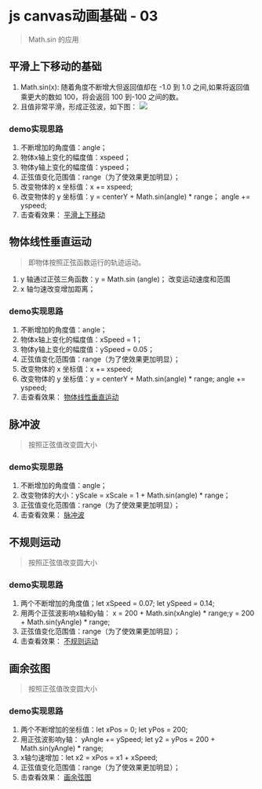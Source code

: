 # js canvas动画基础 - 03
> Math.sin 的应用

## 平滑上下移动的基础
1. Math.sin(x): 随着角度不断增大但返回值却在 -1.0 到 1.0 之间,如果将返回值乘更大的数如 100，将会返回 100 到-100 之间的数。
2. 且值非常平滑，形成正弦波，如下图：
![](https://tomz-1253937763.cos.ap-guangzhou.myqcloud.com/img/201902/sin_.jpg)

### demo实现思路
1. 不断增加的角度值：angle；
2. 物体x轴上变化的幅度值：xspeed；
3. 物体y轴上变化的幅度值：yspeed；
4. 正弦值变化范围值：range（为了使效果更加明显）；
5. 改变物体的 x 坐标值：x += xspeed;
6. 改变物体的 y 坐标值：y = centerY + Math.sin(angle) * range； angle += yspeed;
7. 击查看效果：
[平滑上下移动](https://www.tomz.club/projects/2019-02/base04.html)

## 物体线性垂直运动
> 即物体按照正弦函数运行的轨迹运动。

1. y 轴通过正弦三角函数：y = Math.sin (angle)； 改变运动速度和范围
2. x 轴匀速改变增加距离；

### demo实现思路
1. 不断增加的角度值：angle；
2. 物体x轴上变化的幅度值：xSpeed = 1；
3. 物体y轴上变化的幅度值：ySpeed = 0.05；
4. 正弦值变化范围值：range（为了使效果更加明显）；
5. 改变物体的 x 坐标值：x += xspeed;
6. 改变物体的 y 坐标值：y = centerY + Math.sin(angle) * range; angle += yspeed;
7. 击查看效果：
[物体线性垂直运动](https://www.tomz.club/projects/2019-02/base05.html)

## 脉冲波
> 按照正弦值改变圆大小

### demo实现思路
1. 不断增加的角度值：angle；
2. 改变物体的大小：yScale = xScale = 1 + Math.sin(angle) * range；
3. 正弦值变化范围值：range（为了使效果更加明显）；
4. 击查看效果：
[脉冲波](https://www.tomz.club/projects/2019-02/base06.html)

## 不规则运动
> 按照正弦值改变圆大小

### demo实现思路
1. 两个不断增加的角度值；let xSpeed = 0.07; let ySpeed = 0.14;
2. 用两个正弦波影响x轴和y轴： x = 200 + Math.sin(xAngle) * range;y = 200 + Math.sin(yAngle) * range;
3. 正弦值变化范围值：range（为了使效果更加明显）；
4. 击查看效果：
[不规则运动](https://www.tomz.club/projects/2019-02/base07.html)

## 画余弦图
> 按照正弦值改变圆大小

### demo实现思路
1. 两个不断增加的坐标值：let xPos = 0; let yPos = 200;
2. 用正弦波影响y轴： yAngle += ySpeed; let y2 = yPos = 200 + Math.sin(yAngle) * range;
3. x轴匀速增加：let x2 = xPos = x1 + xSpeed;
3. 正弦值变化范围值：range（为了使效果更加明显）；
4. 击查看效果：
[画余弦图](https://www.tomz.club/projects/2019-02/base08.html)

